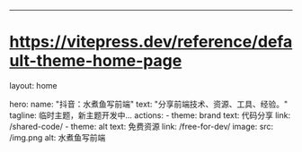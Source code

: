 ---
# https://vitepress.dev/reference/default-theme-home-page
layout: home

hero:
  name: "抖音：水煮鱼写前端"
  text: "分享前端技术、资源、工具、经验。"
  tagline: 临时主题，新主题开发中...
  actions:
    - theme: brand
      text: 代码分享
      link: /shared-code/
    - theme: alt
      text: 免费资源
      link: /free-for-dev/
  image:
    src: /img.png
    alt: 水煮鱼写前端
